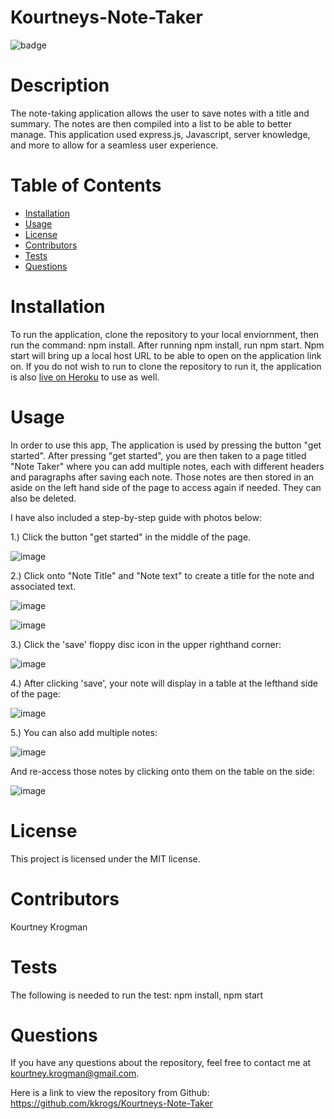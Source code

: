 # Kourtneys-Note-Taker
 ![badge](https://img.shields.io/badge/License-MIT-brightgreen)

# Description
The note-taking application allows the user to save notes with a title and summary. The notes are then compiled into a list to be able to better manage. This application used express.js, Javascript, server knowledge, and more to allow for a seamless user experience.
# Table of Contents
* [Installation](#installation)
* [Usage](#usage)
* [License](#license)
* [Contributors](#contributors)
* [Tests](#tests)
* [Questions](#questions)
# Installation
To run the application, clone the repository to your local enviornment, then run the command: npm install. After running npm install, run npm start. Npm start will bring up a local host URL to be able to open on the application link on. If you do not wish to run to clone the repository to run it, the application is also [live on Heroku](https://kourtneys-note-taker.herokuapp.com//) to use as well.
# Usage
In order to use this app, The application is used by pressing the button "get started". After pressing "get started", you are then taken to a page titled "Note Taker" where you can add multiple notes, each with different headers and paragraphs after saving each note. Those notes are then stored in an aside on the left hand side of the page to access again if needed. They can also be deleted.

I have also included a step-by-step guide with photos below:

1.) Click the button "get started" in the middle of the page.

![image](https://user-images.githubusercontent.com/95041311/158083285-181d503d-1e0c-462f-b95e-caf50d5eb087.png)

2.) Click onto "Note Title" and "Note text" to create a title for the note and associated text.

![image](https://user-images.githubusercontent.com/95041311/158083323-f754d694-7489-4c8c-bbc6-0eecdf69b2a7.png)


![image](https://user-images.githubusercontent.com/95041311/158083368-424ecedd-0131-4901-88cd-d99989e72abf.png)


3.) Click the 'save' floppy disc icon in the upper righthand corner:

![image](https://user-images.githubusercontent.com/95041311/158083393-6dfa7d8c-f5f0-46da-a6e3-f5bfd68fce48.png)

4.) After clicking 'save', your note will display in a table at the lefthand side of the page:

![image](https://user-images.githubusercontent.com/95041311/158083417-6638b053-d298-4c92-90a7-d59cf9a35a37.png)

5.) You can also add multiple notes:

![image](https://user-images.githubusercontent.com/95041311/158083448-e6ca9cb8-e845-4c4d-9db9-26e27c8d2258.png)

And re-access those notes by clicking onto them on the table on the side:

![image](https://user-images.githubusercontent.com/95041311/158083466-052a65e4-d0c7-48cc-a2c0-ab59178e6904.png)


# License
This project is licensed under the MIT license.


# Contributors
 Kourtney Krogman
# Tests
The following is needed to run the test: npm install, npm start
# Questions
If you have any questions about the repository, feel free to contact me at kourtney.krogman@gmail.com.

Here is a link to view the repository from Github:
https://github.com/kkrogs/Kourtneys-Note-Taker
